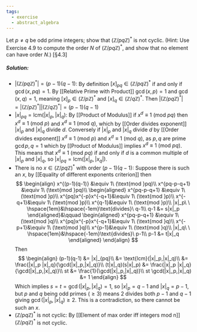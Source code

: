 ```yaml
---
tags:
  - exercise
  - abstract_algebra
---
```

Let $p \neq q$ be odd prime integers; show that $(\mathbb{Z}/pq\mathbb{Z})^*$ is not cyclic. (Hint: Use Exercise 4.9 to compute the order $N$ of $(\mathbb{Z}/pq\mathbb{Z})^*$, and show that no element can have order $N$.) \[§4.3\]
##### Solution:
- $|(\mathbb{Z}/pq\mathbb{Z})^*|=(p-1)(q-1)$:
	By definition $[x]_{pq}\in (\mathbb{Z}/pq\mathbb{Z})^*$ if and only if $\gcd(x,pq)=1$. By [[Relative Prime with Product]] $\gcd(x,p)=1$ and $\gcd(x,q)=1$, meaning $[x]_p\in (\mathbb{Z}/p\mathbb{Z})^*$ and $[x]_q \in (\mathbb{Z}/q\mathbb{Z})^*$. Then $|(\mathbb{Z}/pq\mathbb{Z})^*|= |(\mathbb{Z}/p\mathbb{Z})^*||(\mathbb{Z}/q\mathbb{Z})^*|=(p-1)(q-1)$ 
- $|x|_{pq}=\text{lcm}(|x|_{p},|x|_{q})$:
	By [[Product of Modulus]] if $x^{d}\equiv 1\ (\text{mod }pq)$ then $x^d\equiv 1\ (\text{mod }p)$ and $x^d\equiv 1\ (\text{mod }q)$, which by [[Order divides exponent]] $|x|_p$ and $|x|_q$ divide $d$. Conversely if $|x|_p$ and $|x|_q$ divide $d$ by [[Order divides exponent]] $x^d \equiv 1\ (\text{mod }p)$ and $x^d \equiv 1\ (\text{mod }q)$, as $p,q$ are prime $\gcd{p,q}=1$ which by [[Product of Modulus]] implies $x^d\equiv 1\ (\text{mod }pq)$. This means that $x^d\equiv 1\ (\text{mod }pq)$ if and only if $d$ is a common multiple of $|x|_p$ and $|x|_q$, so $|x|_{pq} = \text{lcm}(|x|_p,|x_q|)$.
- There is no $x\in(\mathbb{Z}/pq\mathbb{Z})^*$ with order $(p-1)(q-1)$:
	Suppose there is such an $x$, by [[Equality of different exponents criterion]] then$$
	\begin{align}
		x^{(p-1)(q-1)} &\equiv 1\ (\text{mod }pq)\\
		x^{pq-p-q+1} &\equiv 1\ (\text{mod }pq)\\
		\begin{aligned}
			x^{pq-p-q+1} &\equiv 1\ (\text{mod }p)\\
			x^{pq}x^{-p}x^{-q+1}&\equiv 1\ (\text{mod }p)\\
			x^{-q+1}&\equiv 1\ (\text{mod }p)\\
			x^{q-1}&\equiv 1\ (\text{mod }p)\\
			|x|_p\ \ \hspace{1em}&\hspace{-1em}\text{divides}\ q-1\\
			q-1 &= s|x|_p
		\end{aligned}&\qquad
		\begin{aligned}
			x^{pq-p-q+1} &\equiv 1\ (\text{mod }q)\\
			x^{pq}x^{-p}x^{-q+1}&\equiv 1\ (\text{mod }q)\\
			x^{-p+1}&\equiv 1\ (\text{mod }q)\\
			x^{p-1}&\equiv 1\ (\text{mod }q)\\
			|x|_q\ \ \hspace{1em}&\hspace{-1em}\text{divides}\ p-1\\
			p-1 &= t|x|_q
		\end{aligned}
	\end{align}
	$$
	Then$$
	\begin{align}
		(p-1)(q-1)
			&= |x|_{pq}\\
			&= \text{lcm}(|x|_p,|x|_q)\\
			&= \frac{|x|_p |x|_q}{\gcd(|x|_p,|x|_q)}\\
		(t|x|_q)(s|x|_p)
			&= \frac{|x|_p |x|_q}{\gcd(|x|_p,|x|_q)}\\
		st &= \frac{1}{\gcd(|x|_p,|x|_q)}\\
		st \gcd(|x|_p,|x|_q) &= 1
	\end{align}
	$$Which implies $s=t=\gcd(|x|_p,|x|_q)=1$, so $|x|_p=q-1$ and $|x|_q=p-1$, but $p$ and $q$ being odd primes $(\geq 3)$ means $2$ divides both $p-1$ and $q-1$ giving $\gcd(|x|_p,|x|_q)\geq 2$. This is a contradiction, so there cannot be such an $x$.
- $(\mathbb{Z}/pq\mathbb{Z})^*$ is not cyclic:
	By [[Element of max order iff integers mod n]] $(\mathbb{Z}/pq\mathbb{Z})^*$ is not cyclic.